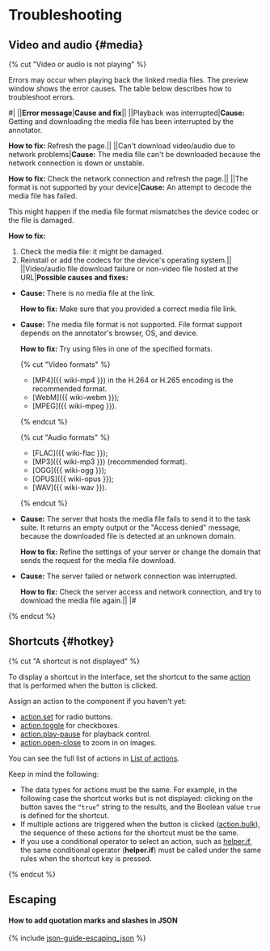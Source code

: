 # Troubleshooting

## Video and audio {#media}

{% cut "Video or audio is not playing" %}

Errors may occur when playing back the linked media files. The preview window shows the error causes. The table below describes how to troubleshoot errors.

#|
||**Error message**|**Cause and fix**||
||Playback was interrupted|**Cause:** Getting and downloading the media file has been interrupted by the annotator.

**How to fix:** Refresh the page.||
||Can't download video/audio due to network problems|**Cause:** The media file can't be downloaded because the network connection is down or unstable.

**How to fix:** Check the network connection and refresh the page.||
||The format is not supported by your device|**Cause:** An attempt to decode the media file has failed.

This might happen if the media file format mismatches the device codec or the file is damaged.

**How to fix:**
1. Check the media file: it might be damaged.
1. Reinstall or add the codecs for the device's operating system.||
||Video/audio file download failure or non-video file hosted at the URL|**Possible causes and fixes:**
- **Cause:** There is no media file at the link.

  **How to fix:** Make sure that you provided a correct media file link.

- **Cause:** The media file format is not supported. File format support depends on the annotator's browser, OS, and device.

  **How to fix:** Try using files in one of the specified formats.
  
  {% cut "Video formats" %}

    - [MP4]({{ wiki-mp4 }}) in the H.264 or H.265 encoding is the recommended format.
    - [WebM]({{ wiki-webm }});
    - [MPEG]({{ wiki-mpeg }}).

  {% endcut %}

  {% cut "Audio formats" %}

    - [FLAC]({{ wiki-flac }});
    - [MP3]({{ wiki-mp3 }}) (recommended format).
    - [OGG]({{ wiki-ogg }});
    - [OPUS]({{ wiki-opus }});
    - [WAV]({{ wiki-wav }}).
  
  {% endcut %}
  
- **Cause:** The server that hosts the media file fails to send it to the task suite. It returns an empty output or the "Access denied" message, because the downloaded file is detected at an unknown domain.

  **How to fix:** Refine the settings of your server or change the domain that sends the request for the media file download.

- **Cause:** The server failed or network connection was interrupted.

  **How to fix:** Check the server access and network connection, and try to download the media file again.||
|#

{% endcut %}

## Shortcuts {#hotkey}

{% cut "A shortcut is not displayed" %}


To display a shortcut in the interface, set the shortcut to the same [action](../reference/actions.md) that is performed when the button is clicked.

Assign an action to the component if you haven't yet:
- [action.set](../reference/action.set.md) for radio buttons.
- [action.toggle](../reference/action.toggle.md) for checkboxes.
- [action.play-pause](../reference/action.play-pause.md) for playback control.
- [action.open-close](../reference/action.open-close.md) to zoom in on images.

You can see the full list of actions in [List of actions](../reference/actions.md).

Keep in mind the following:

- The data types for actions must be the same. For example, in the following case the shortcut works but is not displayed: clicking on the button saves the `“true”` string to the results, and the Boolean value `true` is defined for the shortcut.
- If multiple actions are triggered when the button is clicked ([action.bulk](../reference/action.bulk.md)), the sequence of these actions for the shortcut must be the same.
- If you use a conditional operator to select an action, such as [helper.if](../reference/helper.if.md), the same conditional operator (**helper.if**) must be called under the same rules when the shortcut key is pressed.

{% endcut %}

## Escaping

#### How to add quotation marks and slashes in JSON

{% include [json-guide-escaping_json](../_includes/quickstart/id-json-guide/escaping_json.md) %}

